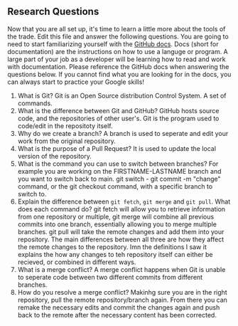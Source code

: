 ## Research Questions 

Now that you are all set up, it's time to learn a little more about the tools of the trade. Edit this file and answer the following questions. You are going to need to start familiarizing yourself with the [GitHub docs](https://docs.github.com/en). Docs (short for documentation) are the instructions on how to use a languge or program. A large part of your job as a developer will be learning how to read and work with documentation. Please reference the GitHub docs when answering the questions below. If you cannot find what you are looking for in the docs, you can always start to practice your Google skills!

1. What is Git? Git is an Open Source distribution Control System. A set of commands.
2. What is the difference between Git and GitHub? GitHub hosts source code, and the repositories of other user's. Git is the program used to code/edit in the repositoty itself.  
3. Why do we create a branch? A branch is used to seperate and edit your work from the original repository. 
4. What is the purpose of a Pull Request? It is used to update the local version of the repository. 
5. What is the command you can use to switch between branches? For example you are working on the FIRSTNAME-LASTNAME branch and you want to switch back to main. git switch - git commit -m "change"
command, or the git checkout command, with a specific branch to switch to.
6. Explain the difference between `git fetch`, `git merge` and `git pull`. What does each command do? git fetch will allow you to retrieve information from one repository or multiple, git merge will combine all previous commits into one branch, essentially allowing you to merge multiple branches. git  pull will take the remote changes and add them into your repository. The main differences between all three are how they affect the remote changes to the repository. Imn the definitions I saw it explains the how any changes to teh repository itself can either be recieved, or combined in different ways. 
7. What is a merge conflict? A merge conflict happens when Git is unable to seperate code between two different commits from different branches. 
8. How do you resolve a merge conflict? Makinhg sure you are in the right repository, pull the remote repository/branch again. From there you can remake the necessary edits and commit the changes again and push back to the remote after the necessary content has been corrected.